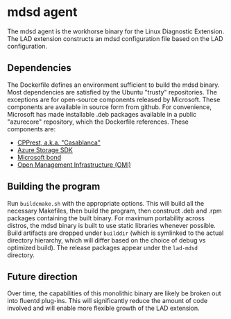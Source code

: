 # mdsd agent

The mdsd agent  is the workhorse binary for the Linux Diagnostic Extension. The LAD extension constructs an mdsd configuration file based on the LAD configuration.

## Dependencies

The Dockerfile defines an environment sufficient to build the mdsd binary. Most dependencies are satisfied by the Ubuntu "trusty" repositories. The exceptions are for open-source components released by Microsoft. These components are available in source form from github. For convenience, Microsoft has made installable .deb packages available in a public "azurecore" repository, which the Dockerfile references. These components are:

- [CPPrest, a.k.a. "Casablanca"](https://github.com/Microsoft/cpprestsdk)
- [Azure Storage SDK](https://github.com/Azure/azure-storage-cpp)
- [Microsoft bond](https://github.com/Microsoft/bond)
- [Open Management Infrastructure (OMI)](https://github.com/Microsoft/omi)

## Building the program

Run `buildcmake.sh` with the appropriate options. This will build all the necessary Makefiles, then build the program, then construct .deb and .rpm packages containing the built binary. For maximum portability across distros, the mdsd binary is built to use static libraries whenever possible. Build artifacts are dropped under `builddir` (which is symlinked to the actual directory hierarchy, which will differ based on the choice of debug vs optimized build). The release packages appear under the `lad-mdsd` directory.

## Future direction

Over time, the capabilities of this monolithic binary are likely be broken out into fluentd plug-ins. This will significantly reduce the amount of code involved and will enable  more flexible growth of the LAD extension.

